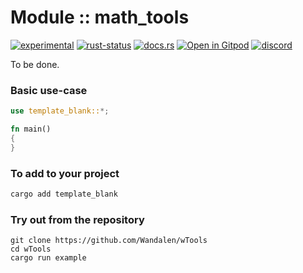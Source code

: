 <!-- {{# generate.module_header{} #}} -->

# Module :: math_tools
<!--{ generate.module_header.start() }-->
 [![experimental](https://raster.shields.io/static/v1?label=&message=experimental&color=orange)](https://github.com/emersion/stability-badges#experimental) [![rust-status](https://github.com/Wandalen/wTools/actions/workflows/module_w_4_d_push.yml/badge.svg)](https://github.com/Wandalen/wTools/actions/workflows/module_w_4_d_push.yml) [![docs.rs](https://img.shields.io/docsrs/w4d?color=e3e8f0&logo=docs.rs)](https://docs.rs/w4d) [![Open in Gitpod](https://raster.shields.io/static/v1?label=try&message=online&color=eee&logo=gitpod&logoColor=eee)](https://gitpod.io/#RUN_PATH=.,SAMPLE_FILE=sample%2Frust%2Fw4d_trivial%2Fsrc%2Fmain.rs,RUN_POSTFIX=--example%20w4d_trivial/https://github.com/Wandalen/wTools)
[![discord](https://img.shields.io/discord/872391416519737405?color=eee&logo=discord&logoColor=eee&label=ask)](https://discord.gg/m3YfbXpUUY)
<!--{ generate.module_header.end }-->

To be done.

### Basic use-case

<!-- {{# generate.module{} #}} -->

```rust
use template_blank::*;

fn main()
{
}
```

### To add to your project

```bash
cargo add template_blank
```

### Try out from the repository

``` shell test
git clone https://github.com/Wandalen/wTools
cd wTools
cargo run example
```
